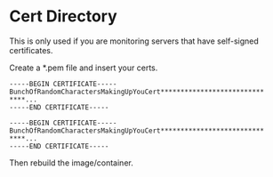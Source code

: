 # Cert Directory

This is only used if you are monitoring servers that have self-signed certificates.

Create a \*.pem file and insert your certs.

```text
-----BEGIN CERTIFICATE-----
BunchOfRandomCharactersMakingUpYouCert**************************
****...
-----END CERTIFICATE-----

-----BEGIN CERTIFICATE-----
BunchOfRandomCharactersMakingUpYouCert**************************
****...
-----END CERTIFICATE-----
```

Then rebuild the image/container.

